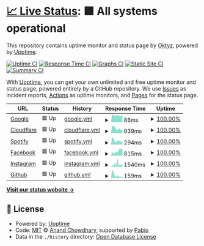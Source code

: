 # [📈 Live Status](https://Oktyz.github.io/upptime): <!--live status--> **🟩 All systems operational**

This repository contains uptime monitor and status page by [Oktyz](https://Oktyz.github.io/upptime), powered by [Upptime](https://github.com/upptime/upptime).

[![Uptime CI](https://github.com/Oktyz/upptime/workflows/Uptime%20CI/badge.svg)](https://github.com/Oktyz/upptime/actions?query=workflow%3A%22Uptime+CI%22)
[![Response Time CI](https://github.com/Oktyz/upptime/workflows/Response%20Time%20CI/badge.svg)](https://github.com/Oktyz/upptime/actions?query=workflow%3A%22Response+Time+CI%22)
[![Graphs CI](https://github.com/Oktyz/upptime/workflows/Graphs%20CI/badge.svg)](https://github.com/Oktyz/upptime/actions?query=workflow%3A%22Graphs+CI%22)
[![Static Site CI](https://github.com/Oktyz/upptime/workflows/Static%20Site%20CI/badge.svg)](https://github.com/Oktyz/upptime/actions?query=workflow%3A%22Static+Site+CI%22)
[![Summary CI](https://github.com/Oktyz/upptime/workflows/Summary%20CI/badge.svg)](https://github.com/Oktyz/upptime/actions?query=workflow%3A%22Summary+CI%22)

With [Upptime](https://upptime.js.org), you can get your own unlimited and free uptime monitor and status page, powered entirely by a GitHub repository. We use [Issues](https://github.com/Oktyz/upptime/issues) as incident reports, [Actions](https://github.com/Oktyz/upptime/actions) as uptime monitors, and [Pages](https://Oktyz.github.io/upptime) for the status page.

<!--start: status pages-->
<!-- This summary is generated by Upptime (https://github.com/upptime/upptime) -->
<!-- Do not edit this manually, your changes will be overwritten -->
<!-- prettier-ignore -->
| URL | Status | History | Response Time | Uptime |
| --- | ------ | ------- | ------------- | ------ |
| <img alt="" src="https://icons.duckduckgo.com/ip3/www.google.com.ico" height="13"> [Google](https://www.google.com) | 🟩 Up | [google.yml](https://github.com/Oktyz/upptime/commits/HEAD/history/google.yml) | <details><summary><img alt="Response time graph" src="./graphs/google/response-time-week.png" height="20"> 86ms</summary><br><a href="https://Oktyz.github.io/upptime/history/google"><img alt="Response time 100" src="https://img.shields.io/endpoint?url=https%3A%2F%2Fraw.githubusercontent.com%2FOktyz%2Fupptime%2FHEAD%2Fapi%2Fgoogle%2Fresponse-time.json"></a><br><a href="https://Oktyz.github.io/upptime/history/google"><img alt="24-hour response time 92" src="https://img.shields.io/endpoint?url=https%3A%2F%2Fraw.githubusercontent.com%2FOktyz%2Fupptime%2FHEAD%2Fapi%2Fgoogle%2Fresponse-time-day.json"></a><br><a href="https://Oktyz.github.io/upptime/history/google"><img alt="7-day response time 86" src="https://img.shields.io/endpoint?url=https%3A%2F%2Fraw.githubusercontent.com%2FOktyz%2Fupptime%2FHEAD%2Fapi%2Fgoogle%2Fresponse-time-week.json"></a><br><a href="https://Oktyz.github.io/upptime/history/google"><img alt="30-day response time 105" src="https://img.shields.io/endpoint?url=https%3A%2F%2Fraw.githubusercontent.com%2FOktyz%2Fupptime%2FHEAD%2Fapi%2Fgoogle%2Fresponse-time-month.json"></a><br><a href="https://Oktyz.github.io/upptime/history/google"><img alt="1-year response time 100" src="https://img.shields.io/endpoint?url=https%3A%2F%2Fraw.githubusercontent.com%2FOktyz%2Fupptime%2FHEAD%2Fapi%2Fgoogle%2Fresponse-time-year.json"></a></details> | <details><summary><a href="https://Oktyz.github.io/upptime/history/google">100.00%</a></summary><a href="https://Oktyz.github.io/upptime/history/google"><img alt="All-time uptime 100.00%" src="https://img.shields.io/endpoint?url=https%3A%2F%2Fraw.githubusercontent.com%2FOktyz%2Fupptime%2FHEAD%2Fapi%2Fgoogle%2Fuptime.json"></a><br><a href="https://Oktyz.github.io/upptime/history/google"><img alt="24-hour uptime 100.00%" src="https://img.shields.io/endpoint?url=https%3A%2F%2Fraw.githubusercontent.com%2FOktyz%2Fupptime%2FHEAD%2Fapi%2Fgoogle%2Fuptime-day.json"></a><br><a href="https://Oktyz.github.io/upptime/history/google"><img alt="7-day uptime 100.00%" src="https://img.shields.io/endpoint?url=https%3A%2F%2Fraw.githubusercontent.com%2FOktyz%2Fupptime%2FHEAD%2Fapi%2Fgoogle%2Fuptime-week.json"></a><br><a href="https://Oktyz.github.io/upptime/history/google"><img alt="30-day uptime 99.96%" src="https://img.shields.io/endpoint?url=https%3A%2F%2Fraw.githubusercontent.com%2FOktyz%2Fupptime%2FHEAD%2Fapi%2Fgoogle%2Fuptime-month.json"></a><br><a href="https://Oktyz.github.io/upptime/history/google"><img alt="1-year uptime 100.00%" src="https://img.shields.io/endpoint?url=https%3A%2F%2Fraw.githubusercontent.com%2FOktyz%2Fupptime%2FHEAD%2Fapi%2Fgoogle%2Fuptime-year.json"></a></details>
| <img alt="" src="https://icons.duckduckgo.com/ip3/cloudflare.com.ico" height="13"> [Cloudflare](https://cloudflare.com) | 🟩 Up | [cloudflare.yml](https://github.com/Oktyz/upptime/commits/HEAD/history/cloudflare.yml) | <details><summary><img alt="Response time graph" src="./graphs/cloudflare/response-time-week.png" height="20"> 939ms</summary><br><a href="https://Oktyz.github.io/upptime/history/cloudflare"><img alt="Response time 863" src="https://img.shields.io/endpoint?url=https%3A%2F%2Fraw.githubusercontent.com%2FOktyz%2Fupptime%2FHEAD%2Fapi%2Fcloudflare%2Fresponse-time.json"></a><br><a href="https://Oktyz.github.io/upptime/history/cloudflare"><img alt="24-hour response time 573" src="https://img.shields.io/endpoint?url=https%3A%2F%2Fraw.githubusercontent.com%2FOktyz%2Fupptime%2FHEAD%2Fapi%2Fcloudflare%2Fresponse-time-day.json"></a><br><a href="https://Oktyz.github.io/upptime/history/cloudflare"><img alt="7-day response time 939" src="https://img.shields.io/endpoint?url=https%3A%2F%2Fraw.githubusercontent.com%2FOktyz%2Fupptime%2FHEAD%2Fapi%2Fcloudflare%2Fresponse-time-week.json"></a><br><a href="https://Oktyz.github.io/upptime/history/cloudflare"><img alt="30-day response time 941" src="https://img.shields.io/endpoint?url=https%3A%2F%2Fraw.githubusercontent.com%2FOktyz%2Fupptime%2FHEAD%2Fapi%2Fcloudflare%2Fresponse-time-month.json"></a><br><a href="https://Oktyz.github.io/upptime/history/cloudflare"><img alt="1-year response time 863" src="https://img.shields.io/endpoint?url=https%3A%2F%2Fraw.githubusercontent.com%2FOktyz%2Fupptime%2FHEAD%2Fapi%2Fcloudflare%2Fresponse-time-year.json"></a></details> | <details><summary><a href="https://Oktyz.github.io/upptime/history/cloudflare">100.00%</a></summary><a href="https://Oktyz.github.io/upptime/history/cloudflare"><img alt="All-time uptime 100.00%" src="https://img.shields.io/endpoint?url=https%3A%2F%2Fraw.githubusercontent.com%2FOktyz%2Fupptime%2FHEAD%2Fapi%2Fcloudflare%2Fuptime.json"></a><br><a href="https://Oktyz.github.io/upptime/history/cloudflare"><img alt="24-hour uptime 100.00%" src="https://img.shields.io/endpoint?url=https%3A%2F%2Fraw.githubusercontent.com%2FOktyz%2Fupptime%2FHEAD%2Fapi%2Fcloudflare%2Fuptime-day.json"></a><br><a href="https://Oktyz.github.io/upptime/history/cloudflare"><img alt="7-day uptime 100.00%" src="https://img.shields.io/endpoint?url=https%3A%2F%2Fraw.githubusercontent.com%2FOktyz%2Fupptime%2FHEAD%2Fapi%2Fcloudflare%2Fuptime-week.json"></a><br><a href="https://Oktyz.github.io/upptime/history/cloudflare"><img alt="30-day uptime 100.00%" src="https://img.shields.io/endpoint?url=https%3A%2F%2Fraw.githubusercontent.com%2FOktyz%2Fupptime%2FHEAD%2Fapi%2Fcloudflare%2Fuptime-month.json"></a><br><a href="https://Oktyz.github.io/upptime/history/cloudflare"><img alt="1-year uptime 100.00%" src="https://img.shields.io/endpoint?url=https%3A%2F%2Fraw.githubusercontent.com%2FOktyz%2Fupptime%2FHEAD%2Fapi%2Fcloudflare%2Fuptime-year.json"></a></details>
| <img alt="" src="https://icons.duckduckgo.com/ip3/open.spotify.com.ico" height="13"> [Spotify](https://open.spotify.com/) | 🟩 Up | [spotify.yml](https://github.com/Oktyz/upptime/commits/HEAD/history/spotify.yml) | <details><summary><img alt="Response time graph" src="./graphs/spotify/response-time-week.png" height="20"> 294ms</summary><br><a href="https://Oktyz.github.io/upptime/history/spotify"><img alt="Response time 507" src="https://img.shields.io/endpoint?url=https%3A%2F%2Fraw.githubusercontent.com%2FOktyz%2Fupptime%2FHEAD%2Fapi%2Fspotify%2Fresponse-time.json"></a><br><a href="https://Oktyz.github.io/upptime/history/spotify"><img alt="24-hour response time 196" src="https://img.shields.io/endpoint?url=https%3A%2F%2Fraw.githubusercontent.com%2FOktyz%2Fupptime%2FHEAD%2Fapi%2Fspotify%2Fresponse-time-day.json"></a><br><a href="https://Oktyz.github.io/upptime/history/spotify"><img alt="7-day response time 294" src="https://img.shields.io/endpoint?url=https%3A%2F%2Fraw.githubusercontent.com%2FOktyz%2Fupptime%2FHEAD%2Fapi%2Fspotify%2Fresponse-time-week.json"></a><br><a href="https://Oktyz.github.io/upptime/history/spotify"><img alt="30-day response time 510" src="https://img.shields.io/endpoint?url=https%3A%2F%2Fraw.githubusercontent.com%2FOktyz%2Fupptime%2FHEAD%2Fapi%2Fspotify%2Fresponse-time-month.json"></a><br><a href="https://Oktyz.github.io/upptime/history/spotify"><img alt="1-year response time 507" src="https://img.shields.io/endpoint?url=https%3A%2F%2Fraw.githubusercontent.com%2FOktyz%2Fupptime%2FHEAD%2Fapi%2Fspotify%2Fresponse-time-year.json"></a></details> | <details><summary><a href="https://Oktyz.github.io/upptime/history/spotify">100.00%</a></summary><a href="https://Oktyz.github.io/upptime/history/spotify"><img alt="All-time uptime 100.00%" src="https://img.shields.io/endpoint?url=https%3A%2F%2Fraw.githubusercontent.com%2FOktyz%2Fupptime%2FHEAD%2Fapi%2Fspotify%2Fuptime.json"></a><br><a href="https://Oktyz.github.io/upptime/history/spotify"><img alt="24-hour uptime 100.00%" src="https://img.shields.io/endpoint?url=https%3A%2F%2Fraw.githubusercontent.com%2FOktyz%2Fupptime%2FHEAD%2Fapi%2Fspotify%2Fuptime-day.json"></a><br><a href="https://Oktyz.github.io/upptime/history/spotify"><img alt="7-day uptime 100.00%" src="https://img.shields.io/endpoint?url=https%3A%2F%2Fraw.githubusercontent.com%2FOktyz%2Fupptime%2FHEAD%2Fapi%2Fspotify%2Fuptime-week.json"></a><br><a href="https://Oktyz.github.io/upptime/history/spotify"><img alt="30-day uptime 100.00%" src="https://img.shields.io/endpoint?url=https%3A%2F%2Fraw.githubusercontent.com%2FOktyz%2Fupptime%2FHEAD%2Fapi%2Fspotify%2Fuptime-month.json"></a><br><a href="https://Oktyz.github.io/upptime/history/spotify"><img alt="1-year uptime 100.00%" src="https://img.shields.io/endpoint?url=https%3A%2F%2Fraw.githubusercontent.com%2FOktyz%2Fupptime%2FHEAD%2Fapi%2Fspotify%2Fuptime-year.json"></a></details>
| <img alt="" src="https://icons.duckduckgo.com/ip3/facebook.com.ico" height="13"> [Facebook](https://facebook.com) | 🟩 Up | [facebook.yml](https://github.com/Oktyz/upptime/commits/HEAD/history/facebook.yml) | <details><summary><img alt="Response time graph" src="./graphs/facebook/response-time-week.png" height="20"> 815ms</summary><br><a href="https://Oktyz.github.io/upptime/history/facebook"><img alt="Response time 615" src="https://img.shields.io/endpoint?url=https%3A%2F%2Fraw.githubusercontent.com%2FOktyz%2Fupptime%2FHEAD%2Fapi%2Ffacebook%2Fresponse-time.json"></a><br><a href="https://Oktyz.github.io/upptime/history/facebook"><img alt="24-hour response time 1151" src="https://img.shields.io/endpoint?url=https%3A%2F%2Fraw.githubusercontent.com%2FOktyz%2Fupptime%2FHEAD%2Fapi%2Ffacebook%2Fresponse-time-day.json"></a><br><a href="https://Oktyz.github.io/upptime/history/facebook"><img alt="7-day response time 815" src="https://img.shields.io/endpoint?url=https%3A%2F%2Fraw.githubusercontent.com%2FOktyz%2Fupptime%2FHEAD%2Fapi%2Ffacebook%2Fresponse-time-week.json"></a><br><a href="https://Oktyz.github.io/upptime/history/facebook"><img alt="30-day response time 585" src="https://img.shields.io/endpoint?url=https%3A%2F%2Fraw.githubusercontent.com%2FOktyz%2Fupptime%2FHEAD%2Fapi%2Ffacebook%2Fresponse-time-month.json"></a><br><a href="https://Oktyz.github.io/upptime/history/facebook"><img alt="1-year response time 615" src="https://img.shields.io/endpoint?url=https%3A%2F%2Fraw.githubusercontent.com%2FOktyz%2Fupptime%2FHEAD%2Fapi%2Ffacebook%2Fresponse-time-year.json"></a></details> | <details><summary><a href="https://Oktyz.github.io/upptime/history/facebook">100.00%</a></summary><a href="https://Oktyz.github.io/upptime/history/facebook"><img alt="All-time uptime 100.00%" src="https://img.shields.io/endpoint?url=https%3A%2F%2Fraw.githubusercontent.com%2FOktyz%2Fupptime%2FHEAD%2Fapi%2Ffacebook%2Fuptime.json"></a><br><a href="https://Oktyz.github.io/upptime/history/facebook"><img alt="24-hour uptime 100.00%" src="https://img.shields.io/endpoint?url=https%3A%2F%2Fraw.githubusercontent.com%2FOktyz%2Fupptime%2FHEAD%2Fapi%2Ffacebook%2Fuptime-day.json"></a><br><a href="https://Oktyz.github.io/upptime/history/facebook"><img alt="7-day uptime 100.00%" src="https://img.shields.io/endpoint?url=https%3A%2F%2Fraw.githubusercontent.com%2FOktyz%2Fupptime%2FHEAD%2Fapi%2Ffacebook%2Fuptime-week.json"></a><br><a href="https://Oktyz.github.io/upptime/history/facebook"><img alt="30-day uptime 100.00%" src="https://img.shields.io/endpoint?url=https%3A%2F%2Fraw.githubusercontent.com%2FOktyz%2Fupptime%2FHEAD%2Fapi%2Ffacebook%2Fuptime-month.json"></a><br><a href="https://Oktyz.github.io/upptime/history/facebook"><img alt="1-year uptime 100.00%" src="https://img.shields.io/endpoint?url=https%3A%2F%2Fraw.githubusercontent.com%2FOktyz%2Fupptime%2FHEAD%2Fapi%2Ffacebook%2Fuptime-year.json"></a></details>
| <img alt="" src="https://icons.duckduckgo.com/ip3/instagram.com.ico" height="13"> [Instagram](https://instagram.com) | 🟩 Up | [instagram.yml](https://github.com/Oktyz/upptime/commits/HEAD/history/instagram.yml) | <details><summary><img alt="Response time graph" src="./graphs/instagram/response-time-week.png" height="20"> 1540ms</summary><br><a href="https://Oktyz.github.io/upptime/history/instagram"><img alt="Response time 937" src="https://img.shields.io/endpoint?url=https%3A%2F%2Fraw.githubusercontent.com%2FOktyz%2Fupptime%2FHEAD%2Fapi%2Finstagram%2Fresponse-time.json"></a><br><a href="https://Oktyz.github.io/upptime/history/instagram"><img alt="24-hour response time 1375" src="https://img.shields.io/endpoint?url=https%3A%2F%2Fraw.githubusercontent.com%2FOktyz%2Fupptime%2FHEAD%2Fapi%2Finstagram%2Fresponse-time-day.json"></a><br><a href="https://Oktyz.github.io/upptime/history/instagram"><img alt="7-day response time 1540" src="https://img.shields.io/endpoint?url=https%3A%2F%2Fraw.githubusercontent.com%2FOktyz%2Fupptime%2FHEAD%2Fapi%2Finstagram%2Fresponse-time-week.json"></a><br><a href="https://Oktyz.github.io/upptime/history/instagram"><img alt="30-day response time 929" src="https://img.shields.io/endpoint?url=https%3A%2F%2Fraw.githubusercontent.com%2FOktyz%2Fupptime%2FHEAD%2Fapi%2Finstagram%2Fresponse-time-month.json"></a><br><a href="https://Oktyz.github.io/upptime/history/instagram"><img alt="1-year response time 937" src="https://img.shields.io/endpoint?url=https%3A%2F%2Fraw.githubusercontent.com%2FOktyz%2Fupptime%2FHEAD%2Fapi%2Finstagram%2Fresponse-time-year.json"></a></details> | <details><summary><a href="https://Oktyz.github.io/upptime/history/instagram">100.00%</a></summary><a href="https://Oktyz.github.io/upptime/history/instagram"><img alt="All-time uptime 99.81%" src="https://img.shields.io/endpoint?url=https%3A%2F%2Fraw.githubusercontent.com%2FOktyz%2Fupptime%2FHEAD%2Fapi%2Finstagram%2Fuptime.json"></a><br><a href="https://Oktyz.github.io/upptime/history/instagram"><img alt="24-hour uptime 100.00%" src="https://img.shields.io/endpoint?url=https%3A%2F%2Fraw.githubusercontent.com%2FOktyz%2Fupptime%2FHEAD%2Fapi%2Finstagram%2Fuptime-day.json"></a><br><a href="https://Oktyz.github.io/upptime/history/instagram"><img alt="7-day uptime 100.00%" src="https://img.shields.io/endpoint?url=https%3A%2F%2Fraw.githubusercontent.com%2FOktyz%2Fupptime%2FHEAD%2Fapi%2Finstagram%2Fuptime-week.json"></a><br><a href="https://Oktyz.github.io/upptime/history/instagram"><img alt="30-day uptime 99.74%" src="https://img.shields.io/endpoint?url=https%3A%2F%2Fraw.githubusercontent.com%2FOktyz%2Fupptime%2FHEAD%2Fapi%2Finstagram%2Fuptime-month.json"></a><br><a href="https://Oktyz.github.io/upptime/history/instagram"><img alt="1-year uptime 99.81%" src="https://img.shields.io/endpoint?url=https%3A%2F%2Fraw.githubusercontent.com%2FOktyz%2Fupptime%2FHEAD%2Fapi%2Finstagram%2Fuptime-year.json"></a></details>
| <img alt="" src="https://icons.duckduckgo.com/ip3/github.com.ico" height="13"> [Github](https://github.com) | 🟩 Up | [github.yml](https://github.com/Oktyz/upptime/commits/HEAD/history/github.yml) | <details><summary><img alt="Response time graph" src="./graphs/github/response-time-week.png" height="20"> 159ms</summary><br><a href="https://Oktyz.github.io/upptime/history/github"><img alt="Response time 161" src="https://img.shields.io/endpoint?url=https%3A%2F%2Fraw.githubusercontent.com%2FOktyz%2Fupptime%2FHEAD%2Fapi%2Fgithub%2Fresponse-time.json"></a><br><a href="https://Oktyz.github.io/upptime/history/github"><img alt="24-hour response time 72" src="https://img.shields.io/endpoint?url=https%3A%2F%2Fraw.githubusercontent.com%2FOktyz%2Fupptime%2FHEAD%2Fapi%2Fgithub%2Fresponse-time-day.json"></a><br><a href="https://Oktyz.github.io/upptime/history/github"><img alt="7-day response time 159" src="https://img.shields.io/endpoint?url=https%3A%2F%2Fraw.githubusercontent.com%2FOktyz%2Fupptime%2FHEAD%2Fapi%2Fgithub%2Fresponse-time-week.json"></a><br><a href="https://Oktyz.github.io/upptime/history/github"><img alt="30-day response time 147" src="https://img.shields.io/endpoint?url=https%3A%2F%2Fraw.githubusercontent.com%2FOktyz%2Fupptime%2FHEAD%2Fapi%2Fgithub%2Fresponse-time-month.json"></a><br><a href="https://Oktyz.github.io/upptime/history/github"><img alt="1-year response time 161" src="https://img.shields.io/endpoint?url=https%3A%2F%2Fraw.githubusercontent.com%2FOktyz%2Fupptime%2FHEAD%2Fapi%2Fgithub%2Fresponse-time-year.json"></a></details> | <details><summary><a href="https://Oktyz.github.io/upptime/history/github">100.00%</a></summary><a href="https://Oktyz.github.io/upptime/history/github"><img alt="All-time uptime 100.00%" src="https://img.shields.io/endpoint?url=https%3A%2F%2Fraw.githubusercontent.com%2FOktyz%2Fupptime%2FHEAD%2Fapi%2Fgithub%2Fuptime.json"></a><br><a href="https://Oktyz.github.io/upptime/history/github"><img alt="24-hour uptime 100.00%" src="https://img.shields.io/endpoint?url=https%3A%2F%2Fraw.githubusercontent.com%2FOktyz%2Fupptime%2FHEAD%2Fapi%2Fgithub%2Fuptime-day.json"></a><br><a href="https://Oktyz.github.io/upptime/history/github"><img alt="7-day uptime 100.00%" src="https://img.shields.io/endpoint?url=https%3A%2F%2Fraw.githubusercontent.com%2FOktyz%2Fupptime%2FHEAD%2Fapi%2Fgithub%2Fuptime-week.json"></a><br><a href="https://Oktyz.github.io/upptime/history/github"><img alt="30-day uptime 100.00%" src="https://img.shields.io/endpoint?url=https%3A%2F%2Fraw.githubusercontent.com%2FOktyz%2Fupptime%2FHEAD%2Fapi%2Fgithub%2Fuptime-month.json"></a><br><a href="https://Oktyz.github.io/upptime/history/github"><img alt="1-year uptime 100.00%" src="https://img.shields.io/endpoint?url=https%3A%2F%2Fraw.githubusercontent.com%2FOktyz%2Fupptime%2FHEAD%2Fapi%2Fgithub%2Fuptime-year.json"></a></details>

<!--end: status pages-->

[**Visit our status website →**](https://Oktyz.github.io/upptime)

## 📄 License

- Powered by: [Upptime](https://github.com/upptime/upptime)
- Code: [MIT](./LICENSE) © [Anand Chowdhary](https://anandchowdhary.com), supported by [Pabio](https://pabio.com)
- Data in the `./history` directory: [Open Database License](https://opendatacommons.org/licenses/odbl/1-0/)
